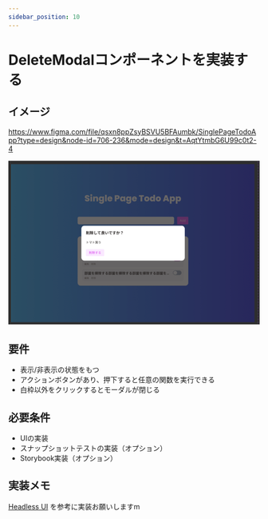 ```yaml
---
sidebar_position: 10
---
```


# DeleteModalコンポーネントを実装する

## イメージ

https://www.figma.com/file/qsxn8ppZsyBSVU5BFAumbk/SinglePageTodoApp?type=design&node-id=706-236&mode=design&t=AqtYtmbG6U99c0t2-4

![img.png](assets/deletemodal-component.png)

## 要件

- 表示/非表示の状態をもつ
- アクションボタンがあり、押下すると任意の関数を実行できる
- 白枠以外をクリックするとモーダルが閉じる

## 必要条件

- UIの実装
- スナップショットテストの実装（オプション）
- Storybook実装（オプション）

## 実装メモ

[Headless UI](https://headlessui.com/react/dialog) を参考に実装お願いしますm